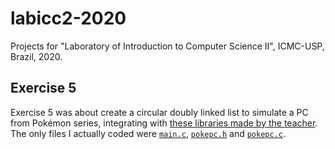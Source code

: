 # labicc2-2020
Projects for "Laboratory of Introduction to Computer Science II", ICMC-USP, Brazil, 2020.

## Exercise 5
Exercise 5 was about create a circular doubly linked list to simulate a PC from Pokémon series, integrating with [these libraries made by the teacher](https://github.com/LeonardoTPereira/PokeCClone). The only files I actually coded were [`main.c`](../ex5/main.c), [`pokepc.h`](../ex5/pokepc.h) and [`pokepc.c`](../ex5/pokepc.c).